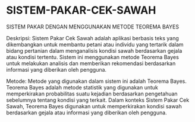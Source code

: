 # SISTEM-PAKAR-CEK-SAWAH
SISTEM PAKAR DENGAN MENGGUNAKAN METODE TEOREMA BAYES

Deskripsi:
Sistem Pakar Cek Sawah adalah aplikasi berbasis teks yang dikembangkan untuk membantu petani atau individu yang tertarik dalam bidang pertanian dalam menganalisis kondisi sawah berdasarkan gejala atau kondisi tertentu. Sistem ini menggunakan metode Teorema Bayes untuk melakukan analisis dan memberikan rekomendasi berdasarkan informasi yang diberikan oleh pengguna.

Metode:
Metode yang digunakan dalam sistem ini adalah Teorema Bayes. Teorema Bayes adalah metode statistik yang digunakan untuk memperkirakan probabilitas suatu kejadian berdasarkan pengetahuan sebelumnya tentang kondisi yang terkait. Dalam konteks Sistem Pakar Cek Sawah, Teorema Bayes digunakan untuk memperkirakan kondisi sawah berdasarkan gejala atau informasi yang diberikan oleh pengguna.

